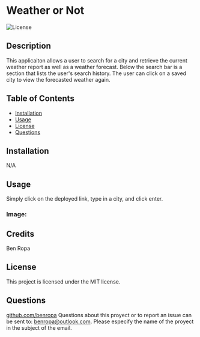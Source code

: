 # Weather or Not
 
![License](https://img.shields.io/badge/license-MIT-green)
  
## Description
This applicaiton allows a user to search for a city and retrieve the current weather report as well as a weather forecast. Below the search bar is a section that lists the user's search history. The user can click on a saved city to view the forecasted weather again.  

## Table of Contents
  - [Installation](#Installation)
  - [Usage](#Usage)
  - [License](#License)
  - [Questions](#Questions)

## Installation
N/A 
## Usage
Simply click on the deployed link, type in a city, and click enter.

### Image: 

## Credits
Ben Ropa
## License
This project is licensed under the MIT license.

## Questions
[github.com/benropa](https://github.com/benropa)
Questions about this proyect or to report an issue can be sent to:
benropa@outlook.com. Please especify the name of the proyect in the subject of the email.
